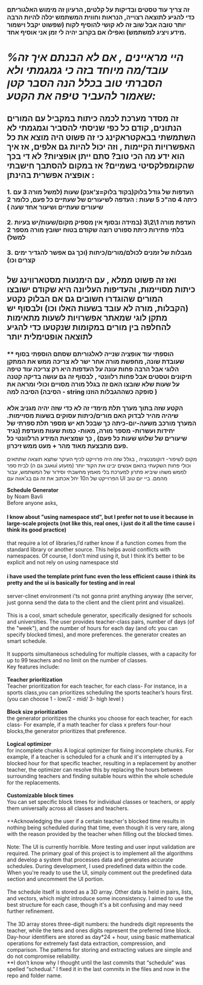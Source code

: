 ### זה צריך עוד טסטים ובדיקות על קלטים, הרעיון זה מימוש האלגוריתם כדי להגיע לתוצאה רצוייה, הנראות וחווית המשתמש יכלה להיות הרבה יותר טובה אבל שוב זה לא קושי להוסיף לקוח (שפשוט יקבל וישמור מידע ויציג למשתמש) ואפילו אם בקרוב יהיה לי זמן אני אוסיף אחד.    
# *%היי מראיינים , אם לא הבנתם איך זה עובד/מה מיוחד בזה כי גמגמתי ולא הסברתי טוב בכלל הנה הסבר קטן שאמור להעביר טיפה את הקטע:*
## זה מסדר מערכת לכמה כיתות במקביל עם המורים הנתונים, קודם כל כפי שניסתי להסביר וגמגמתי לא השתמשתי בבאקטראקינג כי זה פשוט היה מוצא את כל האפשרויות הקיימות , וזה יכול להיות גם אלפים, אז איך הוא ידע מה הכי טוב? סתם ייתן אופציות? לא די בכך שהקומפלקסיטי בשמיים? אז במקום להסתבך חישבתי אופציה אפשרית בהינתן :
### 1. העדפות של גודל בלוק(בקוד בלוק=צ'אנק) שעות (למשל מורה 3 עם כיתה 4 סה"כ 5 שעות : העדפה לשיעורים של שעתיים כל פעם, כלומר 2 שיעורים שעתיים ושיעור אחד שעה )  <br>   <br> 2. העדפת מורה 1\2\3 (במידה ובסוף אין מספיק מקום/שעות/יש בעיות בלתי פתירות כיתת ספורט רוצה שקודם בטוח ישובץ מורה מספר 2 למשל) <br> <br>   3. מגבלות של זמנים לכולם/מורים/כיתות (וכך גם אפשר להגדיר ימים קצרים וכו)
## ואז זה פשוט ממלא , עם הימנעות מסטארווינג של כיתות מסויימות, והעדיפות העליונה היא שקודם ישובצו המורים שהוגדרו חשובים גם אם הבלוק נקטע (הקבלות, מורה לא עובד בשעות האלו וכו) ולבסוף יש מתקן לוגי שמאתר אפשרויות לשעות מתאימות להחלפה בין מורים במקומות שנקטעו כדי להגיע לתוצאה אופטימלית יותר 
### ** הוספתי עוד אופציה שנייה לאלגוריתם שסתם הוספתי בסוף שעובדת שונה, מחפשת מורה אחר ישר לא צריכה ממש את המתקן הלוגי אבל הרבה פחות עונה על העדפות היא רק צריכה עוד טיפה תיקונים וטסטים אבל פחות רלוונטי , לבסוף זה גם עושה בדיקה קטנה על שעות שלא שובצו האם זה בגלל מורה מסויים וכולי ומראה את הסיבה למה (הסיבה - string סופקה כשההגבלות הוזנו )
### הקטע שזה בתוך מערך תלת מימדי זה לא כדי שזה יהיה מגניב אלא שיהיה מהיר לבדוק האם מורים/כיתות עסוקים בשעות מסויימות. המערך מורכב משעה-יום-כיתה כך שבכל תא יש מספר תלת ספרתי של יחידות ועשרות- מספר מורה, מאות- כמות שעות מועדפת (נגיד שיעורים של שלוש שעות כל פעם) , כך שמציאת המידע הרלוונטי כל פעם מתבצעת מאוד מהר + מעט ממש זיכרון. 
מקום לשיפור- דוקומנטציה , בגלל שזה היה פרוייקט לכיף העיקר שתצא תוצאה שתתאים לבית ספר (אגב גם הui מזעזע) וכולי פחות השקעתי בהאם אנשים יבינו את הקוד יותר לממש משהו שיביא פתרון למערכת בלי מאמץ מחשבתי וסידור של המשתמש, עבור הפרוייקט של ה10 יחל אכתוב את זה גם בג'אווה עם UI מהמם.
ביי יום טוב





**Schedule Generator**<br>
by Noam Bavli
<br>
Before anyone asks,
#### I know about "using namespace std", but I prefer not to use it because in large-scale projects (not like this, real ones, i just do it all the time cause i think its good practice) 
  that require a lot of libraries,I’d rather know if a function comes from the standard library or another source. This helps avoid 
  conflicts with namespaces.
  Of course, I don’t mind using it, but I think it’s better to be explicit and not rely on using namespace std
  <br>
#### i have used the template print func even tho less efficient cause i think its pretty and the ui is basically for testing and in real 
  server-clinet environment i'ts not gonna print anything anyway (the server, just gonna send the data to the client and the client print and visualize). 
<br>
<br>
This is a cool, smart schedule generator, specifically designed for schools and universities. 
The user provides teacher-class pairs, number of days (of the "week"), and the number of hours for each day (and ofc you can specify blocked times), and more preferences.
the generator creates an smart schedule.
<br>
<br>
It supports simultaneous scheduling for multiple classes, with a capacity for up to 99 teachers and no limit on the number of classes.
<br>
Key features include:
<br>
<br>
**Teacher prioritization**<br> Teacher prioritization for each teacher, for each class- For instance, in a sports class,you can prioritizes scheduling the sports teacher’s hours first.
(you can choose 1 - low/2 - mid/ 3- high level )
<br>
<br>
**Block size prioritization**<br> the generator prioritizes the chunks you choose for
each teacher, for each class- For example, if a math teacher for class x prefers four-hour blocks,the generator prioritizes that preference.
<br>
<br>
**Logical optimizer**<br> for incomplete chunks A logical optimizer for fixing incomplete chunks. For example, if a teacher is scheduled
for a chunk and it's interrupted by a blocked hour for that specific teacher, resulting in a replacement by another teacher,
the optimizer can resolve this by replacing the hours between surrounding teachers and finding suitable hours within the whole schedule for the replacements.
<br>
<br>
**Customizable block times**<br> You can set specific block times for individual classes or teachers, or apply them universally across all classes and teachers.
<br>
<br>
++Acknowledging the user if a certain teacher's blocked time results in nothing being scheduled during that time, even though it is very rare,
along with the reason provided by the teacher when filling out the blocked times.
<br>
<br>
Note: The UI is currently horrible. More testing and user input validation are required.
The primary goal of this project is to implement all the algorithms and develop a system that processes data and generates accurate schedules.
During development, I used predefined data within the code. When you're ready to use the UI, simply comment out the predefined data 
section and uncomment the UI portion.
<br>
<br>
The schedule itself is stored as a 3D array. Other data is held in pairs, lists, and vectors, which might introduce some inconsistency.
I aimed to use the best structure for each case, though it's a bit confusing and may need further refinement.
<br>
<br>
The 3D array stores three-digit numbers: the hundreds digit represents the teacher, while the tens and ones digits represent the preferred time block.
Day-hour identifiers are stored as day*24 + hour, using basic mathematical operations for extremely fast data extraction, compression, and comparison.
The patterns for storing and extracting values are simple and do not compromise reliability.
<br>
**I don’t know why I thought until the last commits that “schedule” was spelled “schedual.” I fixed it in the last commits in the files and now in the repo and folder name.

